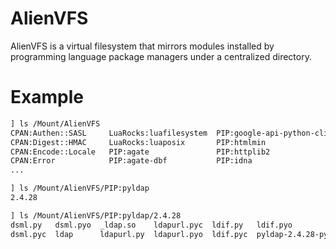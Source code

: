 # AlienVFS

AlienVFS is a virtual filesystem that mirrors modules installed by
programming language package managers under a centralized directory.

# Example

```bash
] ls /Mount/AlienVFS
CPAN:Authen::SASL     LuaRocks:luafilesystem  PIP:google-api-python-client  PIP:Pygments
CPAN:Digest::HMAC     LuaRocks:luaposix       PIP:htmlmin                   PIP:pyldap
CPAN:Encode::Locale   PIP:agate               PIP:httplib2                  PIP:PyOpenGL
CPAN:Error            PIP:agate-dbf           PIP:idna                      PIP:pyparsing
...

] ls /Mount/AlienVFS/PIP:pyldap
2.4.28

] ls /Mount/AlienVFS/PIP:pyldap/2.4.28 
dsml.py   dsml.pyo  _ldap.so    ldapurl.pyc  ldif.py   ldif.pyo
dsml.pyc  ldap      ldapurl.py  ldapurl.pyo  ldif.pyc  pyldap-2.4.28-py2.7.egg-info
```

